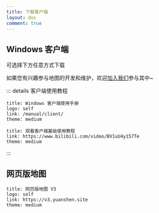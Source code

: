 ```yaml
---
title: 下载客户端
layout: doc
comment: true
---
```


## **Windows 客户端** <VPBadge type="warning" text="Beta" />

可选择下方任意方式下载

<LinkGrid :items="downloadMethod" />

如果您有兴趣参与地图的开发和维护，欢迎[加入我们](./join.md)参与其中~

::: details 客户端使用教程

```card
title: Windows 客户端使用手册
logo: self
link: /manual/client/
theme: medium
```

```card
title: 观看客户端基础使用教程
link: https://www.bilibili.com/video/BV1uU4y157Te
theme: medium
```

:::

## 网页版地图

```card
title: 网页版地图 V3
logo: self
link: https://v3.yuanshen.site
theme: medium
```

<script setup>
import { useUrlSearchParams } from '@vueuse/core'
import { onMounted } from 'vue'
import { clientLink, downloadJump } from '../components/links/Download.ts'

const params = useUrlSearchParams('history')
const downloadMethod = [
  clientLink('sq', '加入社区'),
  clientLink('bd', '百度网盘'),
  clientLink('kk', '夸克网盘'),
  clientLink('ty', '天翼云盘', '访问码：exn0'),
  clientLink('gd', 'Google Drive'),
]

onMounted(()=> {
  downloadJump(params, downloadMethod)
})
</script>
